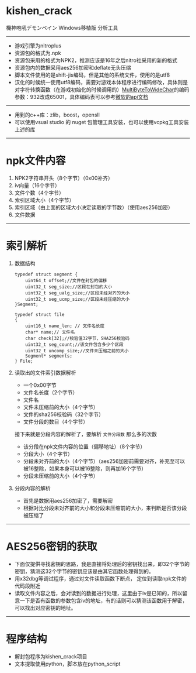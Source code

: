 # kishen_crack
機神咆吼デモンベイン Windows移植版 分析工具

-----

- 游戏引擎为nitroplus
- 资源包的格式为.npk
- 资源包采用的格式为NPK2，推测应该是16年之后nitro社采用的新的格式
- 资源包内的数据采用aes256加密和deflate无头压缩
- 脚本文件使用的是shift-jis编码，但是其他的系统文件，使用的是utf8
- 汉化的时候统一使用utf8编码，需要对游戏本体程序进行编码修改，具体则是对字符转换函数（在游戏初始化的时候调用的）[MultiByteToWideChar](https://docs.microsoft.com/zh-cn/windows/win32/api/stringapiset/nf-stringapiset-multibytetowidechar?redirectedfrom=MSDN)的编码参数：932改成65001，具体编码表可以参考[微软的api文档](https://docs.microsoft.com/zh-cn/windows/win32/intl/code-page-identifiers)
-----

- 用到的c++库：zlib，boost，opensll
- 可以使用vsual studio 的 nuget 包管理工具安装，也可以使用vcpkg工具安装上述的库

-----

# npk文件内容

1. NPK2字符串开头（8个字节）（0x00补齐）
2. iv向量（16个字节）
3. 文件个数（4个字节）
4. 索引区域大小（4个字节）
5. 索引区域（由上面的区域大小决定读取的字节数）（使用aes256加密）
6. 文件数据

-----

# 索引解析

1. 数据结构

	```
	typedef struct segment {
		uint64_t offset;//文件在封包的偏移
		uint32_t seg_size;//区段在封包的大小
		uint32_t seg_ualg_size;//区段未经对齐的大小
		uint32_t seg_ucmp_size;//区段未经压缩的大小
	}Segment;

	typedef struct file
	{
		uint16_t name_len; // 文件名长度
		char* name;// 文件名
		char check[32];//校验值32字节，SHA256校验码
		uint32_t seg_count;//该文件包含多少个区段
		uint32_t uncomp_size;//文件未压缩之前的大小
		Segment* segments;
	} File;

	```
2. 读取出的文件索引数据解析

	- 一个0x00字节
	- 文件名长度（2个字节）
	- 文件名
	- 文件未压缩前的大小（4个字节）
	- 文件的sha256校验码（32个字节）
	- 文件分段的数目（4个字节）

	接下来就是分段内容的解析了，要解析 `文件分段数` 那么多的次数

	- 该分段在npk文件内容的位置（偏移地址）（8个字节）
	- 分段大小（4个字节）
	- 分段未对齐前的大小（4个字节）（aes256加密前需要对齐，补充至可以被16整除，如果本身可以被16整除，则再加16个字节）
	- 分段未压缩前的大小（4个字节）

3. 分段内容的解析
	- 首先是数据用aes256加密了，需要解密
	- 根据对比分段未对齐前的大小和分段未压缩前的大小，来判断是否该分段被压缩了


----

# AES256密钥的获取

- 下面仅提供寻找密钥的思路，我是直接将处理后的密钥找出来，即32个字节的密钥，猜测这32个字节的密钥应该是由其它函数处理得到的。
- 用x32dbg等调试程序，通过对文件读取函数下断点， 定位到读取npk文件的代码段附近
- 读取文件内容之后，会对读到的数据进行处理，这里由于iv是已知的，所以留意一下是否有函数的参数包含iv的地址，有的话则可以猜测该函数用于解密，可以找出对应密钥的地址。

----


# 程序结构
	
- 解封包程序为kishen_crack项目
- 文本提取使用python，脚本放在python_script
